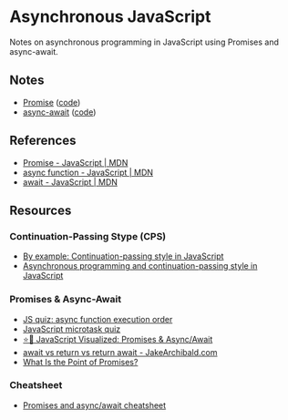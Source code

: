 # Asynchronous JavaScript

Notes on asynchronous programming in JavaScript using Promises and async-await.

## Notes

- [Promise](promise.md) ([code](promise.js))
- [async-await](async-await.md) ([code](async-await.js))

## References

- [Promise - JavaScript | MDN](https://developer.mozilla.org/en-US/docs/Web/JavaScript/Reference/Global_Objects/Promise)
- [async function - JavaScript | MDN](https://developer.mozilla.org/en-US/docs/Web/JavaScript/Reference/Statements/async_function)
- [await - JavaScript | MDN](https://developer.mozilla.org/en-US/docs/Web/JavaScript/Reference/Operators/await)

## Resources

### Continuation-Passing Stype (CPS)

- [By example: Continuation-passing style in JavaScript](http://matt.might.net/articles/by-example-continuation-passing-style/)
- [Asynchronous programming and continuation-passing style in JavaScript](https://2ality.com/2012/06/continuation-passing-style.html)

### Promises & Async-Await

- [JS quiz: async function execution order](https://www.youtube.com/watch?v=bfxglBVSNDI)
- [JavaScript microtask quiz](https://www.youtube.com/watch?v=Lum0R6Ng6R8)
- [⭐️🎀 JavaScript Visualized: Promises & Async/Await](https://dev.to/lydiahallie/javascript-visualized-promises-async-await-5gke)
- [await vs return vs return await - JakeArchibald.com](https://jakearchibald.com/2017/await-vs-return-vs-return-await/)
- [What Is the Point of Promises?](https://blog.domenic.me/youre-missing-the-point-of-promises/#what-is-the-point-of-promises)

### Cheatsheet

- [Promises and async/await cheatsheet](https://frontarm.com/courses/async-javascript/in-practice/cheatsheet/)
